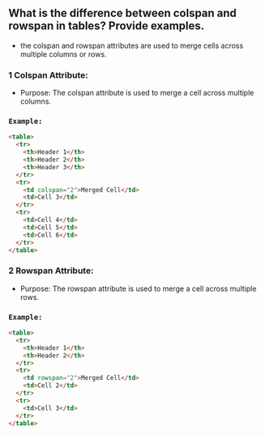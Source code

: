 ## What is the difference between colspan and rowspan in tables? Provide examples.

- the colspan and rowspan attributes are used to merge cells across multiple columns or rows.

### 1 Colspan Attribute:
- Purpose: The colspan attribute is used to merge a cell across multiple columns.

### `Example:`

```html
<table>
  <tr>
    <th>Header 1</th>
    <th>Header 2</th>
    <th>Header 3</th>
  </tr>
  <tr>
    <td colspan="2">Merged Cell</td>
    <td>Cell 3</td>
  </tr>
  <tr>
    <td>Cell 4</td>
    <td>Cell 5</td>
    <td>Cell 6</td>
  </tr>
</table>

```

### 2 Rowspan Attribute:
- Purpose: The rowspan attribute is used to merge a cell across multiple rows.

### `Example:`

```html
<table>
  <tr>
    <th>Header 1</th>
    <th>Header 2</th>
  </tr>
  <tr>
    <td rowspan="2">Merged Cell</td>
    <td>Cell 2</td>
  </tr>
  <tr>
    <td>Cell 3</td>
  </tr>
</table>
```